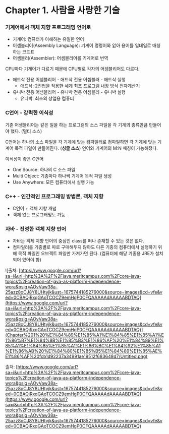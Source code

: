 # Chapter 1. 사람을 사랑한 기술

### 기계어에서 객체 지향 프로그래밍 언어로

- 기계어: 컴퓨터가 이해하는 유일한 언어
- 어셈블리어(Assembly Language): 기계어 명령어와 잀아 용어를 일대일로 매칭하는 코드표
- 어셈블러(Assembler): 어셈블리어를 기계어로 번역

CPU마다 기계어가 다르기 때문에 CPU별로 각자의 어셈블리어도 다르다.  

- 애드삭 전용 어셈블리어 - 애드삭 전용 어셈블러 - 애드삭 실행
    - 애드삭: 2진법을 적용한 세계 최초 프로그램 내장 방식 전자계산기
- 유니박 전용 어셈블리어 - 유니박 전용 어셈블러 - 유니박 실행
    - 유니박: 최초의 상업용 컴퓨터

### C언어 - 강력한 이식성

기존 어셈블리어는 같은 일을 하는 프로그램의 소스 파일을 각 기계의 종류만큼 만들어야 했다. (멀티 소스)

C언어는 하나의 소스 파일을 각 기계에 맞는 컴파일러로 컴파일하면 각 기계에 맞는 기계어 목적 파일이 만들어진다. (**싱글 소스**) 언어와 기계어의 M:N 매칭이 가능해졌다.

이식성이 좋은 C언어

- One Source: 하나의 C 소스 파일
- Multi Object: 기종마다 하나씩 기계어 목적 파일 생성
- Use Anywhere: 모든 컴퓨터에서 실행 가능

### C++ - 인간적인 프로그래밍 방법론, 객체 지향

- C언어 + 객체 지향 개념
- 객체 없는 프로그래밍도 가능

### 자바 - 진정한 객체 지향 언어

- 자바는 객체 지향 언어의 중심인 class를 떠나 존재할 수 있는 것은 없다.
- 컴파일러를 기종별로 따로 구매해두지 않아도 다른 기종의 컴퓨터에서 실행하기 위해 목적 파일인 오브젝트 파일만 가져가면 된다. (컴퓨터에 해당 기종용 JRE가 설치되어 있어야 함)

![출처: [https://www.google.com/url?sa=i&url=http%3A%2F%2Fjava.meritcampus.com%2Fcore-java-topics%2Fcreation-of-java-as-platform-independence-wora&psig=AOvVaw38a-25azz8oCJ8Y8UHtyjk&ust=1675744185276000&source=images&cd=vfe&ved=0CBAQjRxqGAoTCOCZ9emHgP0CFQAAAAAdAAAAABDTAQ](https://www.google.com/url?sa=i&url=http%3A%2F%2Fjava.meritcampus.com%2Fcore-java-topics%2Fcreation-of-java-as-platform-independence-wora&psig=AOvVaw38a-25azz8oCJ8Y8UHtyjk&ust=1675744185276000&source=images&cd=vfe&ved=0CBAQjRxqGAoTCOCZ9emHgP0CFQAAAAAdAAAAABDTAQ)](Chapter%201%20%E1%84%89%E1%85%A1%E1%84%85%E1%85%A1%E1%86%B7%E1%84%8B%E1%85%B3%E1%86%AF%20%E1%84%89%E1%85%A1%E1%84%85%E1%85%A1%E1%86%BC%E1%84%92%E1%85%A1%E1%86%AB%20%E1%84%80%E1%85%B5%E1%84%89%E1%85%AE%E1%86%AF%20fcb1d92237a34991ae19512f683648d7/Untitled.png)

출처: [https://www.google.com/url?sa=i&url=http%3A%2F%2Fjava.meritcampus.com%2Fcore-java-topics%2Fcreation-of-java-as-platform-independence-wora&psig=AOvVaw38a-25azz8oCJ8Y8UHtyjk&ust=1675744185276000&source=images&cd=vfe&ved=0CBAQjRxqGAoTCOCZ9emHgP0CFQAAAAAdAAAAABDTAQ](https://www.google.com/url?sa=i&url=http%3A%2F%2Fjava.meritcampus.com%2Fcore-java-topics%2Fcreation-of-java-as-platform-independence-wora&psig=AOvVaw38a-25azz8oCJ8Y8UHtyjk&ust=1675744185276000&source=images&cd=vfe&ved=0CBAQjRxqGAoTCOCZ9emHgP0CFQAAAAAdAAAAABDTAQ)